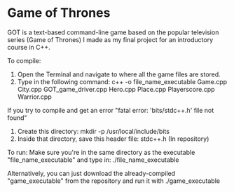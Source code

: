 # Game of Thrones 
GOT is a text-based command-line game based on the popular television series (Game of Thrones) I made as my final project for an introductory course in C++. 

To compile:
1. Open the Terminal and navigate to where all the game files are stored. 
2. Type in the following command:
c++ -o file_name_executable Game.cpp City.cpp  GOT_game_driver.cpp Hero.cpp Place.cpp Playerscore.cpp Warrior.cpp 

If you try to compile and get an error "fatal error: 'bits/stdc++.h' file not found"
1. Create this directory:
 mkdir -p /usr/local/include/bits
2. Inside that directory, save this header file:
 stdc++.h (In repository)

To run:
Make sure you're in the same directory as the executable "file_name_executable" and type in:
./file_name_executable

Alternatively, you can just download the already-compiled "game_executable" from the repository and run it with ./game_executable

